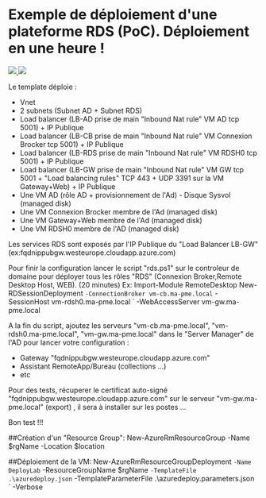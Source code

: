 # Exemple de déploiement d'une plateforme RDS (PoC). Déploiement en une heure !

<a href="https://portal.azure.com/#create/Microsoft.Template/uri/https%3A%2F%2Fraw.githubusercontent.com%2FPierre-Chesne%2Fazure%2Fmaster%2Fazure-quickstart-templates%2F104-Env-RDSv1%2Fazuredeploy.json" target="_blank">
    <img src="http://azuredeploy.net/deploybutton.png"/>
</a>
<a href="http://armviz.io/#/?load=https%3A%2F%2Fraw.githubusercontent.com%2FPierre-Chesne%2Fazure%2Fmaster%2Fazure-quickstart-templates%2F104-Env-RDSv1%2Fazuredeploy.json" target="_blank">
    <img src="http://armviz.io/visualizebutton.png"/>
</a>

Le template déploie :
- Vnet
- 2 subnets (Subnet AD + Subnet RDS)
- Load balancer (LB-AD prise de main "Inbound Nat rule" VM AD tcp 5001) + IP Publique
- Load balancer (LB-CB prise de main "Inbound Nat rule" VM Connexion Brocker tcp 5001) + IP Publique
- Load balancer (LB-RDS prise de main "Inbound Nat rule" VM RDSH0 tcp 5001) + IP Publique
- Load balancer (LB-GW prise de main "Inbound Nat rule" VM GW tcp 5001 + "Load balancing rules" TCP 443 + UDP 3391 sur la VM Gateway+Web) + IP Publique
- Une VM AD (rôle AD + provisionnement de l'Ad) - Disque Sysvol (managed disk)
- Une VM Connexion Brocker membre de l'Ad (managed disk)
- Une VM Gateway+Web membre de l'Ad (managed disk)
- Une VM RDSH0 membre de l'AD (managed disk)

Les services RDS sont exposés par l'IP Publique du "Load Balancer LB-GW"   (ex:fqdnippubgw.westeurope.cloudapp.azure.com)

Pour finir la configuration lancer le script "rds.ps1" sur le controleur de domaine pour déployer tous les rôles "RDS" (Connexion Broker,Remote Desktop Host, WEB). (20 minutes)
Ex:
Import-Module RemoteDesktop
New-RDSessionDeployment `
 -ConnectionBroker vm-cb.ma-pme.local `
 -SessionHost vm-rdsh0.ma-pme.local `
 -WebAccessServer vm-gw.ma-pme.local

A la fin du script, ajoutez les serveurs "vm-cb.ma-pme.local", "vm-rdsh0.ma-pme.local", "vm-gw.ma-pme.local" dans le "Server Manager" de l'AD pour lancer votre configuration :
- Gateway "fqdnippubgw.westeurope.cloudapp.azure.com"
- Assistant RemoteApp/Bureau (collections ...)
- etc

Pour des tests, récuperer le certificat auto-signé "fqdnippubgw.westeurope.cloudapp.azure.com" sur le serveur "vm-gw.ma-pme.local" (export) , il sera à installer sur les postes ...

Bon test !!!

##Création d'un "Resource Group":
New-AzureRmResourceGroup -Name $rgName -Location $location

##Déploiement de la VM:
New-AzureRmResourceGroupDeployment `
-Name DeployLab `
-ResourceGroupName $rgName `
-TemplateFile .\azuredeploy.json `
-TemplateParameterFile .\azuredeploy.parameters.json `
-Verbose


